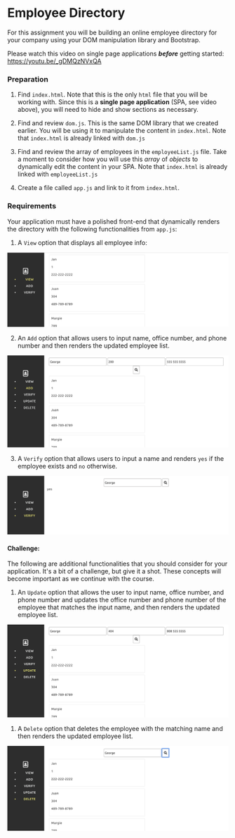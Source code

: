 # Employee Directory

For this assignment you will be building an online employee directory for your company using your DOM manipulation library and Bootstrap.

Please watch this video on single page applications **_before_** getting started: <https://youtu.be/_gDMQzNVxQA>

### Preparation

  1. Find `index.html`. Note that this is the only `html` file that you will be working with. Since this is a **single page application** (SPA, see video above), you will need to hide and show sections as necessary.

  2. Find and review `dom.js`. This is the same DOM library that we created earlier. You will be using it to manipulate the content in `index.html`. Note that `index.html` is already linked with `dom.js`

  2. Find and review the array of employees in the `employeeList.js` file. Take a moment to consider how you will use this _array_ of _objects_ to dynamically edit the content in your SPA. Note that `index.html` is already linked with `employeeList.js`

  3. Create a file called `app.js` and link to it from `index.html`.

### Requirements

Your application must have a polished front-end that dynamically renders the directory with the following functionalities from `app.js`:

1. A `View` option that displays all employee info:

![view](./00-homework/images/view.png)

2. An `Add` option that allows users to input name, office number, and phone number and then renders the updated employee list.

![add](./00-homework/images/add.png)

3. A `Verify` option that allows users to input a name and renders `yes` if the employee exists and `no` otherwise.

![verify](./00-homework/images/verify.png)

#### Challenge:

The following are additional functionalities that you should consider for your application. It's a bit of a challenge, but give it a shot. These concepts will become important as we continue with the course.

1. An `Update` option that allows the user to input name, office number, and phone number and updates the office number and phone number of the employee that matches the input name, and then renders the updated employee list.

![verify](./00-homework/images/update.png)

1. A `Delete` option that deletes the employee with the matching name and then renders the updated employee list.

![verify](./00-homework/images/delete.png)
